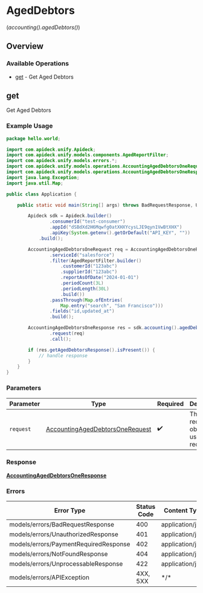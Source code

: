 # AgedDebtors
(*accounting().agedDebtors()*)

## Overview

### Available Operations

* [get](#get) - Get Aged Debtors

## get

Get Aged Debtors

### Example Usage

```java
package hello.world;

import com.apideck.unify.Apideck;
import com.apideck.unify.models.components.AgedReportFilter;
import com.apideck.unify.models.errors.*;
import com.apideck.unify.models.operations.AccountingAgedDebtorsOneRequest;
import com.apideck.unify.models.operations.AccountingAgedDebtorsOneResponse;
import java.lang.Exception;
import java.util.Map;

public class Application {

    public static void main(String[] args) throws BadRequestResponse, UnauthorizedResponse, PaymentRequiredResponse, NotFoundResponse, UnprocessableResponse, Exception {

        Apideck sdk = Apideck.builder()
                .consumerId("test-consumer")
                .appId("dSBdXd2H6Mqwfg0atXHXYcysLJE9qyn1VwBtXHX")
                .apiKey(System.getenv().getOrDefault("API_KEY", ""))
            .build();

        AccountingAgedDebtorsOneRequest req = AccountingAgedDebtorsOneRequest.builder()
                .serviceId("salesforce")
                .filter(AgedReportFilter.builder()
                    .customerId("123abc")
                    .supplierId("123abc")
                    .reportAsOfDate("2024-01-01")
                    .periodCount(3L)
                    .periodLength(30L)
                    .build())
                .passThrough(Map.ofEntries(
                    Map.entry("search", "San Francisco")))
                .fields("id,updated_at")
                .build();

        AccountingAgedDebtorsOneResponse res = sdk.accounting().agedDebtors().get()
                .request(req)
                .call();

        if (res.getAgedDebtorsResponse().isPresent()) {
            // handle response
        }
    }
}
```

### Parameters

| Parameter                                                                                     | Type                                                                                          | Required                                                                                      | Description                                                                                   |
| --------------------------------------------------------------------------------------------- | --------------------------------------------------------------------------------------------- | --------------------------------------------------------------------------------------------- | --------------------------------------------------------------------------------------------- |
| `request`                                                                                     | [AccountingAgedDebtorsOneRequest](../../models/operations/AccountingAgedDebtorsOneRequest.md) | :heavy_check_mark:                                                                            | The request object to use for the request.                                                    |

### Response

**[AccountingAgedDebtorsOneResponse](../../models/operations/AccountingAgedDebtorsOneResponse.md)**

### Errors

| Error Type                            | Status Code                           | Content Type                          |
| ------------------------------------- | ------------------------------------- | ------------------------------------- |
| models/errors/BadRequestResponse      | 400                                   | application/json                      |
| models/errors/UnauthorizedResponse    | 401                                   | application/json                      |
| models/errors/PaymentRequiredResponse | 402                                   | application/json                      |
| models/errors/NotFoundResponse        | 404                                   | application/json                      |
| models/errors/UnprocessableResponse   | 422                                   | application/json                      |
| models/errors/APIException            | 4XX, 5XX                              | \*/\*                                 |